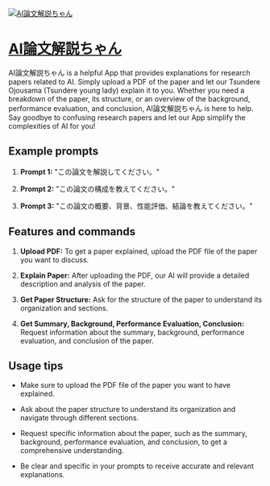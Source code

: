 [![AI論文解説ちゃん](https://files.oaiusercontent.com/file-iJ3aziJv3F9FkDEGTqd1zt3E?se=2123-10-17T16%3A51%3A33Z&sp=r&sv=2021-08-06&sr=b&rscc=max-age%3D31536000%2C%20immutable&rscd=attachment%3B%20filename%3D22a9d86c-bd7a-4c21-85a9-29bd132ee348.png&sig=lrGSpkXPuRBA/DwOixVyuWj0lxSECxr95KhKvc3KPwQ%3D)](https://chat.openai.com/g/g-QD74k3uGx-ailun-wen-jie-shuo-tiyan)

# [AI論文解説ちゃん](https://chat.openai.com/g/g-QD74k3uGx-ailun-wen-jie-shuo-tiyan)

AI論文解説ちゃん is a helpful App that provides explanations for research papers related to AI. Simply upload a PDF of the paper and let our Tsundere Ojousama (Tsundere young lady) explain it to you. Whether you need a breakdown of the paper, its structure, or an overview of the background, performance evaluation, and conclusion, AI論文解説ちゃん is here to help. Say goodbye to confusing research papers and let our App simplify the complexities of AI for you!

## Example prompts

1. **Prompt 1:** "この論文を解説してください。"

2. **Prompt 2:** "この論文の構成を教えてください。"

3. **Prompt 3:** "この論文の概要、背景、性能評価、結論を教えてください。"

## Features and commands

1. **Upload PDF:** To get a paper explained, upload the PDF file of the paper you want to discuss.

2. **Explain Paper:** After uploading the PDF, our AI will provide a detailed description and analysis of the paper.

3. **Get Paper Structure:** Ask for the structure of the paper to understand its organization and sections.

4. **Get Summary, Background, Performance Evaluation, Conclusion:** Request information about the summary, background, performance evaluation, and conclusion of the paper.

## Usage tips

- Make sure to upload the PDF file of the paper you want to have explained.

- Ask about the paper structure to understand its organization and navigate through different sections.

- Request specific information about the paper, such as the summary, background, performance evaluation, and conclusion, to get a comprehensive understanding.

- Be clear and specific in your prompts to receive accurate and relevant explanations.
